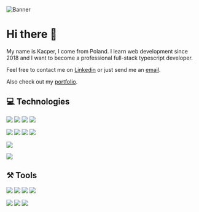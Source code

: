 ![Banner](../assets/banner.png?raw=true)

# Hi there 👋
My name is Kacper, I come from Poland. I learn web development since 2018 and I want to become a professional full-stack typescript developer.

Feel free to contact me on [Linkedin](https://www.linkedin.com/in/kacper-witas-3a70a617b/) or just send me an [email](mailto:kacper0witas@gmail.com).

Also check out my [portfolio](https://nemmtor.github.io).

## 💻 Technologies

![](https://img.shields.io/badge/HTML5-informational?style=flat&logo=HTML5&logoColor=white&color=555555) ![](https://img.shields.io/badge/CSS3/Sass-informational?style=flat&logo=CSS3&logoColor=white&color=555555) ![](https://img.shields.io/badge/JavaScript-informational?style=flat&logo=JavaScript&logoColor=white&color=555555) ![](https://img.shields.io/badge/PHP-informational?style=flat&logo=PHP&logoColor=white&color=555555) 

![](https://img.shields.io/badge/TypeScript-informational?style=flat&logo=TypeScript&logoColor=white&color=555555) ![](https://img.shields.io/badge/React-informational?style=flat&logo=React&logoColor=white&color=555555) ![](https://img.shields.io/badge/Node.js-informational?style=flat&logo=Node.js&logoColor=white&color=555555) ![](https://img.shields.io/badge/Express-informational?style=flat&logo=Node.js&logoColor=white&color=555555) 

![](https://img.shields.io/badge/Python-informational?style=flat&logo=Python&logoColor=white&color=555555)

![](https://img.shields.io/badge/WordPress-informational?style=flat&logo=WordPress&logoColor=white&color=555555)

## ⚒ Tools

![](https://img.shields.io/badge/OS-Linux-informational?style=flat&logo=Linux&logoColor=white&color=2bbc8a) ![](https://img.shields.io/badge/IDE-VSCode/PhpStorm-informational?style=flat&logo=Visual-Studio-Code&logoColor=white&color=2bbc8a) ![](https://img.shields.io/badge/Design-Figma-informational?style=flat&logo=Figma&logoColor=white&color=2bbc8a) ![](https://img.shields.io/badge/Planning-Trello-informational?style=flat&logo=Trello&logoColor=white&color=2bbc8a)

![](https://img.shields.io/badge/PackageManager-Npm/Yarn-informational?style=flat&logo=NPM&logoColor=white&color=2bbc8a) ![](https://img.shields.io/badge/Bundler-Webpack/Parcel-informational?style=flat&logo=Webpack&logoColor=white&color=2bbc8a) ![](https://img.shields.io/badge/VersionControl-Git-informational?style=flat&logo=Git&logoColor=white&color=2bbc8a)
